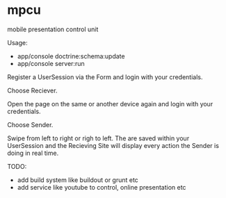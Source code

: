 mpcu
====

mobile presentation control unit

Usage:

- app/console doctrine:schema:update
- app/console server:run

Register a UserSession via the Form and login with your credentials.

Choose Reciever.

Open the page on the same or another device again and login with your credentials.

Choose Sender.

Swipe from left to right or righ to left. The are saved within your UserSession and the Recieving Site will display every action the Sender is doing in real time.

TODO:

- add build system like buildout or grunt etc
- add service like youtube to control, online presentation etc 
